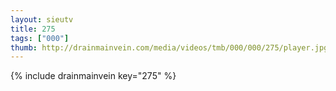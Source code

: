 ```yaml
--- 
layout: sieutv
title: 275
tags: ["000"]
thumb: http://drainmainvein.com/media/videos/tmb/000/000/275/player.jpg
---
```

{% include drainmainvein key="275" %} 
